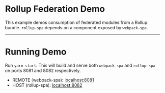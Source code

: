 # Rollup Federation Demo

This example demos consumption of federated modules from a Rollup bundle. `rollup-spa` depends on a component exposed by `webpack-spa`.

---

# Running Demo

Run `yarn start`. This will build and serve both `webpack-spa` and `rollup-spa` on ports 8081 and 8082 respectively.

- REMOTE (webpack-spa): [localhost:8081](http://localhost:8081/)
- HOST (rollup-spa): [localhost:8082](http://localhost:8082/)
